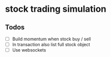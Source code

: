 # stock trading simulation

## Todos
- [ ] Build momentum when stock buy / sell
- [ ] In transaction also list full stock object
- [ ] Use websockets